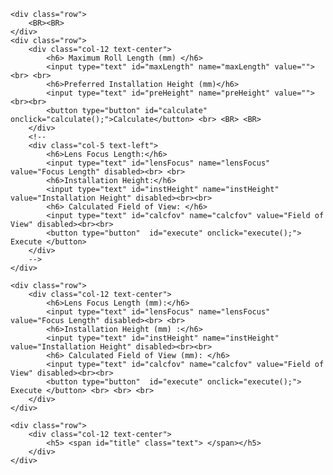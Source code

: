 <html lang="en">
<head>
<title>HMD2048 Calculation</title>
<meta charset="utf-8">
<meta name="viewport" content="width=device-width, initial-scale=1">
<!-- Latest compiled and minified CSS -->
<link rel="stylesheet"
href="https://maxcdn.bootstrapcdn.com/bootstrap/4.4.1/css/bootstrap.min.css">
<!-- jQuery library -->
<script src="https://ajax.googleapis.com/ajax/libs/jquery/3.4.1/jquery.min.js"></script>
<!-- Popper JS -->
<script
src="https://cdnjs.cloudflare.com/ajax/libs/popper.js/1.16.0/umd/popper.min.js"></script>
<!-- Latest compiled JavaScript -->
<script src="https://maxcdn.bootstrapcdn.com/bootstrap/4.4.1/js/bootstrap.min.js"></script>

<body>

    <div class="row">
        <BR><BR>
    </div>
    <div class="row">
    	<div class="col-12 text-center">
            <h6> Maximum Roll Length (mm) </h6>
            <input type="text" id="maxLength" name="maxLength" value=""><br> <br>
            <h6>Preferred Installation Height (mm)</h6>
            <input type="text" id="preHeight" name="preHeight" value=""><br><br>
            <button type="button" id="calculate" onclick="calculate();">Calculate</button> <br> <BR> <BR>
        </div>
        <!--
        <div class="col-5 text-left">
            <h6>Lens Focus Length:</h6>
            <input type="text" id="lensFocus" name="lensFocus" value="Focus Length" disabled><br> <br>
            <h6>Installation Height:</h6>
            <input type="text" id="instHeight" name="instHeight" value="Installation Height" disabled><br><br>
            <h6> Calculated Field of View: </h6>
            <input type="text" id="calcfov" name="calcfov" value="Field of View" disabled><br><br>
            <button type="button"  id="execute" onclick="execute();"> Execute </button>
        </div>
        -->
    </div>

    <div class="row">
        <div class="col-12 text-center">
            <h6>Lens Focus Length (mm):</h6>
            <input type="text" id="lensFocus" name="lensFocus" value="Focus Length" disabled><br> <br>
            <h6>Installation Height (mm) :</h6>
            <input type="text" id="instHeight" name="instHeight" value="Installation Height" disabled><br><br>
            <h6> Calculated Field of View (mm): </h6>
            <input type="text" id="calcfov" name="calcfov" value="Field of View" disabled><br><br>
            <button type="button"  id="execute" onclick="execute();"> Execute </button> <br> <br> <br>
        </div>
    </div>

    <div class="row"> 
        <div class="col-12 text-center">
            <h5> <span id="title" class="text"> </span></h5>
        </div>
    </div>
<br> <br>

</form>
</body>
<script>
    var PreferredHeight
    var Angle
    var LensFocusLength
    var InstallationHeight
    var MaximumLength
    var CalculateFieldofView

    function calculate(){
        LensFocusLength=50
        Angle=32
        PreferredHeight= document.getElementById("preHeight").value
        MaximumLength= document.getElementById("maxLength").value
        
        // calculated installation
        InstallationHeight= 1/2 * (MaximumLength*1.1)/Math.tan(Angle/2 * Math.PI/180) + LensFocusLength + 112.6

   
        if ((PreferredHeight>=3000) && (PreferredHeight<InstallationHeight)) {
            LensFocusLength=40
            Angle=39
            InstallationHeight= 1/2 * (MaximumLength*1.1)/Math.tan(Angle/2 * Math.PI/180) + LensFocusLength + 112.6
        }     

        InstallationHeight=Math.round(InstallationHeight/10 ) * 10

        if ((PreferredHeight>=3000) && (InstallationHeight<PreferredHeight)) {
            InstallationHeight=PreferredHeight
        } 


       if ((InstallationHeight>4500) && (PreferredHeight<3000)) {
            LensFocusLength=40
            Angle=39
            InstallationHeight= 1/2 * (MaximumLength*1.1)/Math.tan(Angle/2 * Math.PI/180) + LensFocusLength + 112.6
        }

        InstallationHeight = Math.round(InstallationHeight)
        
        if (InstallationHeight<3000){
            InstallationHeight=3000
        }

 



        CalculateFieldofView= 2 * (InstallationHeight-LensFocusLength-112.6) * Math.tan (Angle/2 * Math.PI/180)
        CalculateFieldofView= Math.round(CalculateFieldofView)-1




        document.getElementById("lensFocus").value=LensFocusLength
        document.getElementById("calcfov").value= CalculateFieldofView
        document.getElementById("instHeight").value= InstallationHeight
  
    }
    function execute(){
        document.getElementById("title").style.color= "red"
        document.getElementById("title").innerHTML= "Thank you! Have a nice day :)"
    }
</script>


</html>
